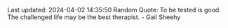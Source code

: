 Last updated: 2024-04-02 14:35:50
Random Quote: To be tested is good. The challenged life may be the best therapist. - Gail Sheehy